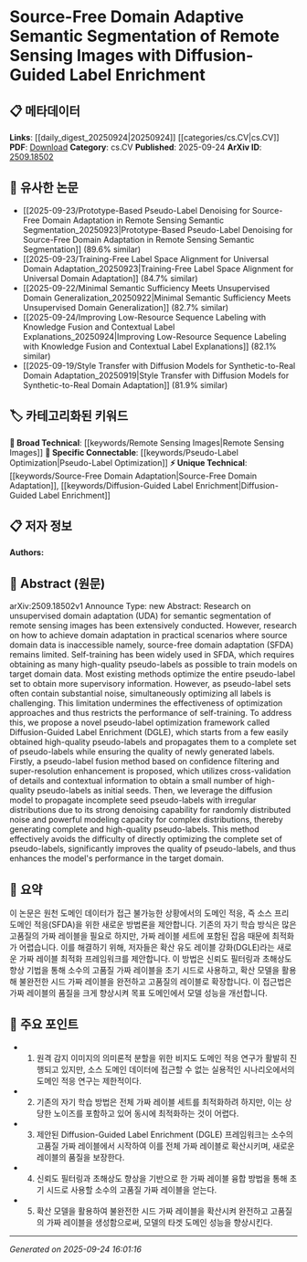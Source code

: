 <!-- KEYWORD_LINKING_METADATA:
{
  "processed_timestamp": "2025-09-24T16:01:16.069658",
  "vocabulary_version": "1.0",
  "selected_keywords": [
    "Source-Free Domain Adaptation",
    "Diffusion-Guided Label Enrichment",
    "Pseudo-Label Optimization",
    "Remote Sensing Images"
  ],
  "rejected_keywords": [],
  "similarity_scores": {
    "Source-Free Domain Adaptation": 0.78,
    "Diffusion-Guided Label Enrichment": 0.85,
    "Pseudo-Label Optimization": 0.72,
    "Remote Sensing Images": 0.7
  },
  "extraction_method": "AI_prompt_based",
  "budget_applied": true,
  "candidates_json": {
    "candidates": [
      {
        "surface": "Source-Free Domain Adaptation",
        "canonical": "Source-Free Domain Adaptation",
        "aliases": [
          "SFDA"
        ],
        "category": "unique_technical",
        "rationale": "This concept is central to the paper's approach and represents a specific challenge in domain adaptation without source data.",
        "novelty_score": 0.75,
        "connectivity_score": 0.65,
        "specificity_score": 0.85,
        "link_intent_score": 0.78
      },
      {
        "surface": "Diffusion-Guided Label Enrichment",
        "canonical": "Diffusion-Guided Label Enrichment",
        "aliases": [
          "DGLE"
        ],
        "category": "unique_technical",
        "rationale": "The proposed framework is novel and specific to the paper, enhancing pseudo-label quality in domain adaptation.",
        "novelty_score": 0.8,
        "connectivity_score": 0.6,
        "specificity_score": 0.9,
        "link_intent_score": 0.85
      },
      {
        "surface": "Pseudo-Label Optimization",
        "canonical": "Pseudo-Label Optimization",
        "aliases": [
          "Pseudo-Labeling"
        ],
        "category": "specific_connectable",
        "rationale": "This technique is crucial for improving model performance in the target domain and is widely applicable in machine learning.",
        "novelty_score": 0.55,
        "connectivity_score": 0.75,
        "specificity_score": 0.7,
        "link_intent_score": 0.72
      },
      {
        "surface": "Remote Sensing Images",
        "canonical": "Remote Sensing Images",
        "aliases": [
          "RSI"
        ],
        "category": "broad_technical",
        "rationale": "The paper focuses on semantic segmentation within this specific type of imagery, linking it to broader computer vision applications.",
        "novelty_score": 0.4,
        "connectivity_score": 0.8,
        "specificity_score": 0.65,
        "link_intent_score": 0.7
      }
    ],
    "ban_list_suggestions": [
      "method",
      "performance",
      "experiment"
    ]
  },
  "decisions": [
    {
      "candidate_surface": "Source-Free Domain Adaptation",
      "resolved_canonical": "Source-Free Domain Adaptation",
      "decision": "linked",
      "scores": {
        "novelty": 0.75,
        "connectivity": 0.65,
        "specificity": 0.85,
        "link_intent": 0.78
      }
    },
    {
      "candidate_surface": "Diffusion-Guided Label Enrichment",
      "resolved_canonical": "Diffusion-Guided Label Enrichment",
      "decision": "linked",
      "scores": {
        "novelty": 0.8,
        "connectivity": 0.6,
        "specificity": 0.9,
        "link_intent": 0.85
      }
    },
    {
      "candidate_surface": "Pseudo-Label Optimization",
      "resolved_canonical": "Pseudo-Label Optimization",
      "decision": "linked",
      "scores": {
        "novelty": 0.55,
        "connectivity": 0.75,
        "specificity": 0.7,
        "link_intent": 0.72
      }
    },
    {
      "candidate_surface": "Remote Sensing Images",
      "resolved_canonical": "Remote Sensing Images",
      "decision": "linked",
      "scores": {
        "novelty": 0.4,
        "connectivity": 0.8,
        "specificity": 0.65,
        "link_intent": 0.7
      }
    }
  ]
}
-->

# Source-Free Domain Adaptive Semantic Segmentation of Remote Sensing Images with Diffusion-Guided Label Enrichment

## 📋 메타데이터

**Links**: [[daily_digest_20250924|20250924]] [[categories/cs.CV|cs.CV]]
**PDF**: [Download](https://arxiv.org/pdf/2509.18502.pdf)
**Category**: cs.CV
**Published**: 2025-09-24
**ArXiv ID**: [2509.18502](https://arxiv.org/abs/2509.18502)

## 🔗 유사한 논문
- [[2025-09-23/Prototype-Based Pseudo-Label Denoising for Source-Free Domain Adaptation in Remote Sensing Semantic Segmentation_20250923|Prototype-Based Pseudo-Label Denoising for Source-Free Domain Adaptation in Remote Sensing Semantic Segmentation]] (89.6% similar)
- [[2025-09-23/Training-Free Label Space Alignment for Universal Domain Adaptation_20250923|Training-Free Label Space Alignment for Universal Domain Adaptation]] (84.7% similar)
- [[2025-09-22/Minimal Semantic Sufficiency Meets Unsupervised Domain Generalization_20250922|Minimal Semantic Sufficiency Meets Unsupervised Domain Generalization]] (82.7% similar)
- [[2025-09-24/Improving Low-Resource Sequence Labeling with Knowledge Fusion and Contextual Label Explanations_20250924|Improving Low-Resource Sequence Labeling with Knowledge Fusion and Contextual Label Explanations]] (82.1% similar)
- [[2025-09-19/Style Transfer with Diffusion Models for Synthetic-to-Real Domain Adaptation_20250919|Style Transfer with Diffusion Models for Synthetic-to-Real Domain Adaptation]] (81.9% similar)

## 🏷️ 카테고리화된 키워드
**🧠 Broad Technical**: [[keywords/Remote Sensing Images|Remote Sensing Images]]
**🔗 Specific Connectable**: [[keywords/Pseudo-Label Optimization|Pseudo-Label Optimization]]
**⚡ Unique Technical**: [[keywords/Source-Free Domain Adaptation|Source-Free Domain Adaptation]], [[keywords/Diffusion-Guided Label Enrichment|Diffusion-Guided Label Enrichment]]

## 📋 저자 정보

**Authors:** 

## 📄 Abstract (원문)

arXiv:2509.18502v1 Announce Type: new 
Abstract: Research on unsupervised domain adaptation (UDA) for semantic segmentation of remote sensing images has been extensively conducted. However, research on how to achieve domain adaptation in practical scenarios where source domain data is inaccessible namely, source-free domain adaptation (SFDA) remains limited. Self-training has been widely used in SFDA, which requires obtaining as many high-quality pseudo-labels as possible to train models on target domain data. Most existing methods optimize the entire pseudo-label set to obtain more supervisory information. However, as pseudo-label sets often contain substantial noise, simultaneously optimizing all labels is challenging. This limitation undermines the effectiveness of optimization approaches and thus restricts the performance of self-training. To address this, we propose a novel pseudo-label optimization framework called Diffusion-Guided Label Enrichment (DGLE), which starts from a few easily obtained high-quality pseudo-labels and propagates them to a complete set of pseudo-labels while ensuring the quality of newly generated labels. Firstly, a pseudo-label fusion method based on confidence filtering and super-resolution enhancement is proposed, which utilizes cross-validation of details and contextual information to obtain a small number of high-quality pseudo-labels as initial seeds. Then, we leverage the diffusion model to propagate incomplete seed pseudo-labels with irregular distributions due to its strong denoising capability for randomly distributed noise and powerful modeling capacity for complex distributions, thereby generating complete and high-quality pseudo-labels. This method effectively avoids the difficulty of directly optimizing the complete set of pseudo-labels, significantly improves the quality of pseudo-labels, and thus enhances the model's performance in the target domain.

## 📝 요약

이 논문은 원천 도메인 데이터가 접근 불가능한 상황에서의 도메인 적응, 즉 소스 프리 도메인 적응(SFDA)을 위한 새로운 방법론을 제안합니다. 기존의 자기 학습 방식은 많은 고품질의 가짜 레이블을 필요로 하지만, 가짜 레이블 세트에 포함된 잡음 때문에 최적화가 어렵습니다. 이를 해결하기 위해, 저자들은 확산 유도 레이블 강화(DGLE)라는 새로운 가짜 레이블 최적화 프레임워크를 제안합니다. 이 방법은 신뢰도 필터링과 초해상도 향상 기법을 통해 소수의 고품질 가짜 레이블을 초기 시드로 사용하고, 확산 모델을 활용해 불완전한 시드 가짜 레이블을 완전하고 고품질의 레이블로 확장합니다. 이 접근법은 가짜 레이블의 품질을 크게 향상시켜 목표 도메인에서 모델 성능을 개선합니다.

## 🎯 주요 포인트

- 1. 원격 감지 이미지의 의미론적 분할을 위한 비지도 도메인 적응 연구가 활발히 진행되고 있지만, 소스 도메인 데이터에 접근할 수 없는 실용적인 시나리오에서의 도메인 적응 연구는 제한적이다.
- 2. 기존의 자기 학습 방법은 전체 가짜 레이블 세트를 최적화하려 하지만, 이는 상당한 노이즈를 포함하고 있어 동시에 최적화하는 것이 어렵다.
- 3. 제안된 Diffusion-Guided Label Enrichment (DGLE) 프레임워크는 소수의 고품질 가짜 레이블에서 시작하여 이를 전체 가짜 레이블로 확산시키며, 새로운 레이블의 품질을 보장한다.
- 4. 신뢰도 필터링과 초해상도 향상을 기반으로 한 가짜 레이블 융합 방법을 통해 초기 시드로 사용할 소수의 고품질 가짜 레이블을 얻는다.
- 5. 확산 모델을 활용하여 불완전한 시드 가짜 레이블을 확산시켜 완전하고 고품질의 가짜 레이블을 생성함으로써, 모델의 타겟 도메인 성능을 향상시킨다.


---

*Generated on 2025-09-24 16:01:16*